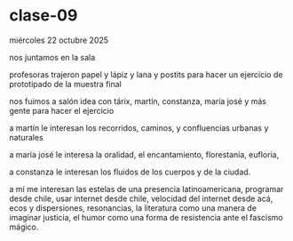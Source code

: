 # clase-09

miércoles 22 octubre 2025

nos juntamos en la sala

profesoras trajeron papel y lápiz y lana y postits para hacer un ejercicio de prototipado de la muestra final

nos fuimos a salón idea con tárix, martín, constanza, maría josé y más gente para hacer el ejercicio

a martín le interesan los recorridos, caminos, y confluencias urbanas y naturales

a maría josé le interesa la oralidad, el encantamiento, florestanía, eufloria,

a constanza le interesan los fluidos de los cuerpos y de la ciudad.

a mí me interesan las estelas de una presencia latinoamericana, programar desde chile, usar internet desde chile, velocidad del internet desde acá, ecos y dispersiones, resonancias, la literatura como una manera de imaginar justicia, el humor como una forma de resistencia ante el fascismo mágico.
